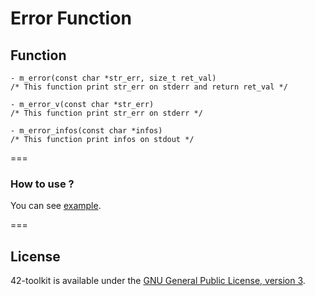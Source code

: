 Error Function
==========

## Function

	- m_error(const char *str_err, size_t ret_val)
	/* This function print str_err on stderr and return ret_val */

	- m_error_v(const char *str_err)
	/* This function print str_err on stderr */

	- m_error_infos(const char *infos)
	/* This function print infos on stdout */

===
### How to use ?

You can see [example](https://github.com/42School/42-toolkit/tree/master/examples/libc/f_error).

===
## License

42-toolkit is available under the [GNU General Public License, version 3](LICENSE).
